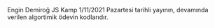 Engin Demiroğ JS Kamp
1/11/2021 Pazartesi tarihli yayının, devamında verilen algortimik ödevin kodlarıdır.
